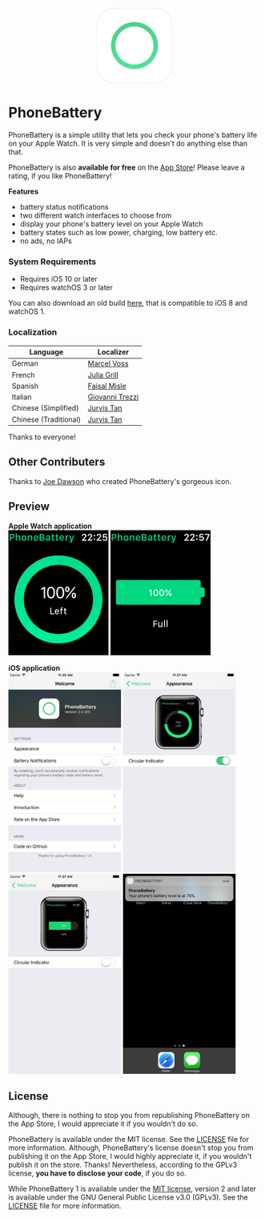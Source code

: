 <p align="center" >
<a href="https://itunes.apple.com/us/app/phonebattery-your-phones-battery/id1009278300?ls=1&mt=8"><img src="Preview/rounded_icon.png" alt="" width="150" height="150"/></a>
</p>

# PhoneBattery
PhoneBattery is a simple utility that lets you check your phone's battery life on your Apple Watch. It is very simple and doesn't do anything else than that.

PhoneBattery is also **available for free** on the [App Store](https://itunes.apple.com/us/app/phonebattery-your-phones-battery/id1009278300?ls=1&mt=8)! Please leave a rating, if you like PhoneBattery!

**Features**

* battery status notifications 
* two different watch interfaces to choose from
* display your phone's battery level on your Apple Watch
* battery states such as low power, charging, low battery etc.
* no ads, no IAPs

### System Requirements

* Requires iOS 10 or later
* Requires watchOS 3 or later

You can also download an old build [here](https://github.com/marcelvoss/PhoneBattery/releases/tag/1.0.2), that is compatible to iOS 8 and watchOS 1.

### Localization
| Language |  Localizer                                      |
|----------|------------------------------------------------ |
| German   | [Marcel Voss](https://github.com/marcelvoss)    |
| French   | [Julia Grill](https://github.com/juliastic)     |
| Spanish  | [Faisal Misle](https://github.com/fm)           |
| Italian  | [Giovanni Trezzi](https://twitter.com/yoller_)  |
| Chinese (Simplified) | [Jurvis Tan](https://twitter.com/jurvistan)  |
| Chinese (Traditional)  | [Jurvis Tan](https://twitter.com/jurvistan)  |

Thanks to everyone!

## Other Contributers
Thanks to [Joe Dawson](http://joedawson.me) who created PhoneBattery's gorgeous icon.

## Preview
**Apple Watch application**<br/>
<img src="Preview/watch_1.png" alt="" height="250"/> <img src="Preview/watch_2.png" alt="" height="250"/>

**iOS application**<br/>
<img src="Preview/phone_1.png" alt="" height="400"/>
<img src="Preview/phone_2.png" alt="" height="400"/>
<img src="Preview/phone_3.png" alt="" height="400"/>
<img src="Preview/phone_4.png" alt="" height="400"/>

## License
Although, there is nothing to stop you from republishing PhoneBattery on the App Store, I would appreciate it if you wouldn't do so.

PhoneBattery is available under the MIT license. See the [LICENSE](https://github.com/marcelvoss/PhoneBattery/blob/master/LICENSE.md) file for more information.
Although, PhoneBattery's license doesn't stop you from publishing it on the App Store, I would highly appreciate it, if you wouldn't publish it on the store. Thanks! Nevertheless, according to the GPLv3 license, **you have to disclose your code**, if you do so.

While PhoneBattery 1 is available under the [MIT license](https://github.com/marcelvoss/PhoneBattery/blob/2f5485bf5a3854e05e8fd1a66cb5704a609088a0/LICENSE.md), version 2 and later is available under the GNU General Public License v3.0 (GPLv3). See the [LICENSE](https://github.com/marcelvoss/PhoneBattery/blob/master/LICENSE.txt) file for more information.
